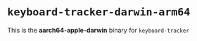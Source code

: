 # `keyboard-tracker-darwin-arm64`

This is the **aarch64-apple-darwin** binary for `keyboard-tracker`
